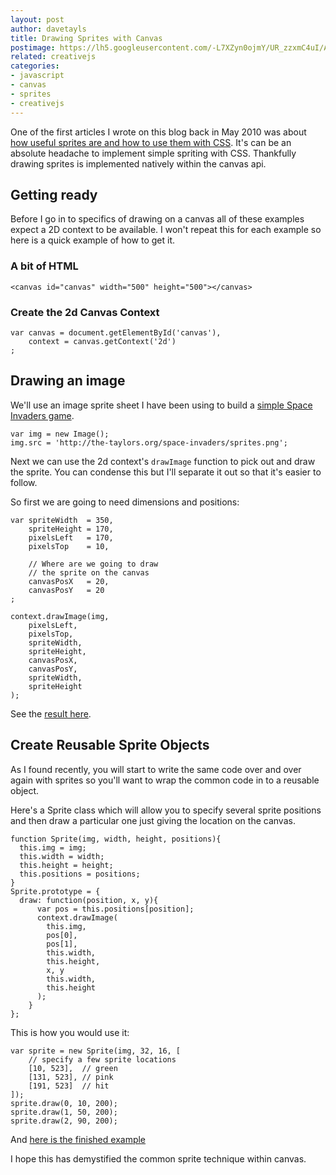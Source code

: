 ```yaml
---
layout: post
author: davetayls
title: Drawing Sprites with Canvas
postimage: https://lh5.googleusercontent.com/-L7XZyn0ojmY/UR_zzxmC4uI/AAAAAAAAuuY/Q6oPrwMXri8/s800/drawingsprites.png
related: creativejs
categories:
- javascript
- canvas
- sprites
- creativejs
---
```


One of the first articles I wrote on this blog back in May 2010 was about [how useful sprites are and how to use them with CSS](/blog/2010/05/01/using-sprites-block-sliding-doors-inline-flow/). It's can be an absolute headache to implement simple spriting with CSS. Thankfully drawing sprites is implemented natively within the canvas api.

## Getting ready
Before I go in to specifics of drawing on a canvas all of these examples expect a 2D context to be available. I won't repeat this for each example so here is a quick example of how to get it.

### A bit of HTML
    <canvas id="canvas" width="500" height="500"></canvas>

### Create the 2d Canvas Context
    var canvas = document.getElementById('canvas'),
        context = canvas.getContext('2d')
    ;

## Drawing an image

We'll use an image sprite sheet I have been using to build a [simple Space Invaders game](http://the-taylors.org/space-invaders/).

    var img = new Image();
    img.src = 'http://the-taylors.org/space-invaders/sprites.png';

Next we can use the 2d context's `drawImage` function to pick out and draw the sprite. You can condense this but I'll separate it out so that it's easier to follow.

So first we are going to need dimensions and positions:

    var spriteWidth  = 350,
        spriteHeight = 170,
        pixelsLeft   = 170,
        pixelsTop    = 10,

        // Where are we going to draw
        // the sprite on the canvas
        canvasPosX   = 20,
        canvasPosY   = 20
    ;

    context.drawImage(img,
        pixelsLeft,
        pixelsTop,
        spriteWidth,
        spriteHeight,
        canvasPosX,
        canvasPosY,
        spriteWidth,
        spriteHeight
    );

See the [result here](http://jsbin.com/iqijex/1/edit).

## Create Reusable Sprite Objects

As I found recently, you will start to write the same code over and over again with sprites so you'll want to wrap the common code in to a reusable object.

Here's a Sprite class which will allow you to specify several sprite positions and then draw a particular one just giving the location on the canvas.

    function Sprite(img, width, height, positions){
      this.img = img;
      this.width = width;
      this.height = height;
      this.positions = positions;
    }
    Sprite.prototype = {
      draw: function(position, x, y){
          var pos = this.positions[position];
          context.drawImage(
            this.img,
            pos[0],
            pos[1],
            this.width,
            this.height,
            x, y
            this.width,
            this.height
          );
        }
    };

This is how you would use it:

    var sprite = new Sprite(img, 32, 16, [
        // specify a few sprite locations
        [10, 523],  // green
        [131, 523], // pink
        [191, 523]  // hit
    ]);
    sprite.draw(0, 10, 200);
    sprite.draw(1, 50, 200);
    sprite.draw(2, 90, 200);

And [here is the finished example](http://jsbin.com/iqijex/2/edit)

I hope this has demystified the common sprite technique within canvas.